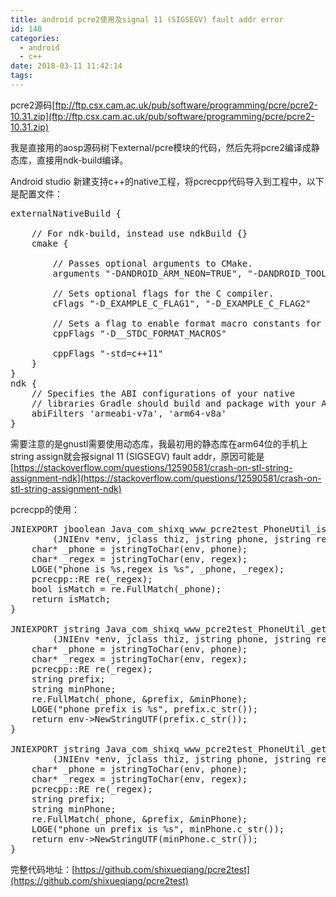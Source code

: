 ```yaml
---
title: android pcre2使用及signal 11 (SIGSEGV) fault addr error
id: 140
categories:
  - android
  - c++
date: 2018-03-11 11:42:14
tags:
---
```


pcre2源码[ftp://ftp.csx.cam.ac.uk/pub/software/programming/pcre/pcre2-10.31.zip](ftp://ftp.csx.cam.ac.uk/pub/software/programming/pcre/pcre2-10.31.zip)

我是直接用的aosp源码树下external/pcre模块的代码，然后先将pcre2编译成静态库，直接用ndk-build编译。

Android studio 新建支持c++的native工程，将pcrecpp代码导入到工程中，以下是配置文件：
<pre>externalNativeBuild {
    &nbsp;
    // For ndk-build, instead use ndkBuild {}
    cmake {
        &nbsp;
        // Passes optional arguments to CMake.
        arguments "-DANDROID_ARM_NEON=TRUE", "-DANDROID_TOOLCHAIN=clang", '-DANDROID_STL=gnustl_shared'
        &nbsp;
        // Sets optional flags for the C compiler.
        cFlags "-D_EXAMPLE_C_FLAG1", "-D_EXAMPLE_C_FLAG2"
        &nbsp;
        // Sets a flag to enable format macro constants for the C++ compiler.
        cppFlags "-D__STDC_FORMAT_MACROS"
        &nbsp;
        cppFlags "-std=c++11"
    }
}
ndk {
    // Specifies the ABI configurations of your native
    // libraries Gradle should build and package with your APK.
    abiFilters 'armeabi-v7a', 'arm64-v8a'
}
</pre>
需要注意的是gnustl需要使用动态库，我最初用的静态库在arm64位的手机上string assign就会报signal 11 (SIGSEGV) fault addr，原因可能是[https://stackoverflow.com/questions/12590581/crash-on-stl-string-assignment-ndk](https://stackoverflow.com/questions/12590581/crash-on-stl-string-assignment-ndk)

pcrecpp的使用：
<pre>JNIEXPORT jboolean Java_com_shixq_www_pcre2test_PhoneUtil_isPhoneMatch
        (JNIEnv *env, jclass thiz, jstring phone, jstring regex) {
    char* _phone = jstringToChar(env, phone);
    char* _regex = jstringToChar(env, regex);
    LOGE("phone is %s,regex is %s", _phone, _regex);
    pcrecpp::RE re(_regex);
    bool isMatch = re.FullMatch(_phone);
    return isMatch;
}
&nbsp;
JNIEXPORT jstring Java_com_shixq_www_pcre2test_PhoneUtil_getPhonePrefix
        (JNIEnv *env, jclass thiz, jstring phone, jstring regex) {
    char* _phone = jstringToChar(env, phone);
    char* _regex = jstringToChar(env, regex);
    pcrecpp::RE re(_regex);
    string prefix;
    string minPhone;
    re.FullMatch(_phone, &amp;prefix, &amp;minPhone);
    LOGE("phone prefix is %s", prefix.c_str());
    return env-&gt;NewStringUTF(prefix.c_str());
}
&nbsp;
JNIEXPORT jstring Java_com_shixq_www_pcre2test_PhoneUtil_getMinPhone
        (JNIEnv *env, jclass thiz, jstring phone, jstring regex) {
    char* _phone = jstringToChar(env, phone);
    char* _regex = jstringToChar(env, regex);
    pcrecpp::RE re(_regex);
    string prefix;
    string minPhone;
    re.FullMatch(_phone, &amp;prefix, &amp;minPhone);
    LOGE("phone un prefix is %s", minPhone.c_str());
    return env-&gt;NewStringUTF(minPhone.c_str());
}
</pre>
完整代码地址：[https://github.com/shixueqiang/pcre2test](https://github.com/shixueqiang/pcre2test)
&nbsp;

&nbsp;

&nbsp;